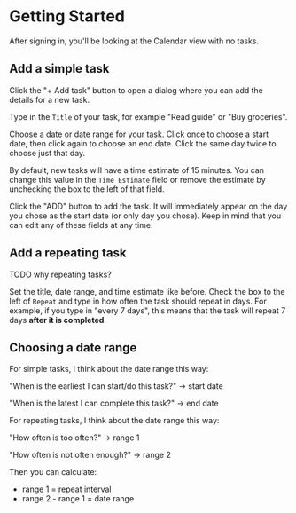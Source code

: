 # Getting Started

After signing in, you'll be looking at the Calendar view with no tasks.

## Add a simple task

Click the "+ Add task" button to open a dialog where you can add the details for a new task.

Type in the `Title` of your task, for example "Read guide" or "Buy groceries".

Choose a date or date range for your task. Click once to choose a start date, then click again to choose an end
date. Click the same day twice to choose just that day.

By default, new tasks will have a time estimate of 15 minutes. You can change this value in the `Time Estimate` field
or remove the estimate by unchecking the box to the left of that field. 

Click the "ADD" button to add the task. It will immediately appear on the day you chose as the start date (or only day 
you chose). Keep in mind that you can edit any of these fields at any time.

## Add a repeating task

TODO why repeating tasks? 

Set the title, date range, and time estimate like before. Check the box to the left of `Repeat` and type in how often the task should repeat in days. For example, if you type in "every 7 days", this means that the task will repeat 7 days **after it is completed**.

## Choosing a date range

For simple tasks, I think about the date range this way: 

"When is the earliest I can start/do this task?" -> start date

"When is the latest I can complete this task?" -> end date

For repeating tasks, I think about the date range this way:

"How often is too often?" -> range 1

"How often is not often enough?" -> range 2

Then you can calculate: 

- range 1 = repeat interval
- range 2 - range 1 = date range

